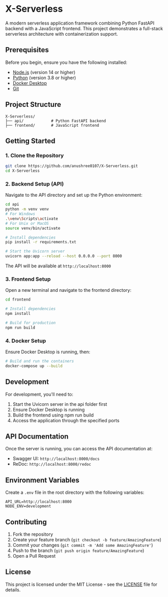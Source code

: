# X-Serverless

A modern serverless application framework combining Python FastAPI backend with a JavaScript frontend. This project demonstrates a full-stack serverless architecture with containerization support.

## Prerequisites

Before you begin, ensure you have the following installed:
- [Node.js](https://nodejs.org/) (version 14 or higher)
- [Python](https://python.org/) (version 3.8 or higher)
- [Docker Desktop](https://www.docker.com/products/docker-desktop/)
- [Git](https://git-scm.com/)

## Project Structure

```
X-Serverless/
├── api/            # Python FastAPI backend
├── frontend/       # JavaScript frontend

```

## Getting Started

### 1. Clone the Repository

```bash
git clone https://github.com/anushree0107/X-Serverless.git
cd X-Serverless
```

### 2. Backend Setup (API)

Navigate to the API directory and set up the Python environment:

```bash
cd api
python -m venv venv
# For Windows
.\venv\Scripts\activate
# For Unix or MacOS
source venv/bin/activate

# Install dependencies
pip install -r requirements.txt

# Start the Uvicorn server
uvicorn app:app --reload --host 0.0.0.0 --port 8000
```

The API will be available at `http://localhost:8000`

### 3. Frontend Setup

Open a new terminal and navigate to the frontend directory:

```bash
cd frontend

# Install dependencies
npm install

# Build for production
npm run build
```

### 4. Docker Setup

Ensure Docker Desktop is running, then:

```bash
# Build and run the containers
docker-compose up --build
```

## Development

For development, you'll need to:

1. Start the Uvicorn server in the api folder first
2. Ensure Docker Desktop is running
3. Build the frontend using npm run build
4. Access the application through the specified ports

## API Documentation

Once the server is running, you can access the API documentation at:
- Swagger UI: `http://localhost:8000/docs`
- ReDoc: `http://localhost:8000/redoc`

## Environment Variables

Create a `.env` file in the root directory with the following variables:

```env
API_URL=http://localhost:8000
NODE_ENV=development
```

## Contributing

1. Fork the repository
2. Create your feature branch (`git checkout -b feature/AmazingFeature`)
3. Commit your changes (`git commit -m 'Add some AmazingFeature'`)
4. Push to the branch (`git push origin feature/AmazingFeature`)
5. Open a Pull Request

## License

This project is licensed under the MIT License - see the [LICENSE](LICENSE) file for details.

